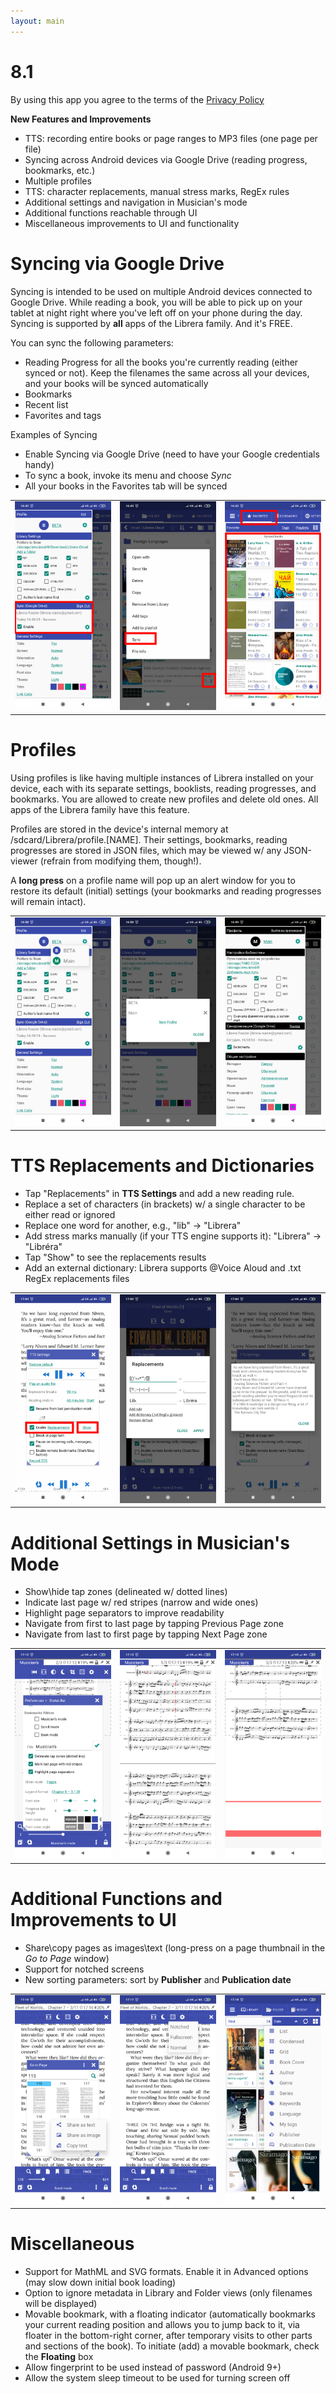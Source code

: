 ```yaml
---
layout: main
---
```


# 8.1

By using this app you agree to the terms of the [Privacy Policy](/PrivacyPolicy/)

**New Features and Improvements**

* TTS: recording entire books or page ranges to MP3 files (one page per file)
* Syncing across Android devices via Google Drive (reading progress, bookmarks, etc.)
* Multiple profiles
* TTS: character replacements, manual stress marks, RegEx rules
* Additional settings and navigation in Musician's mode
* Additional functions reachable through UI
* Miscellaneous improvements to UI and functionality 

# Syncing via Google Drive

Syncing is intended to be used on multiple Android devices connected to Google Drive. While reading a book, you will be able to pick up on your tablet at night right where you've left off on your phone during the day. Syncing is supported by **all** apps of the Librera family. And it's FREE.

You can sync the following parameters:

* Reading Progress for all the books you're currently reading (either synced or not). Keep the filenames the same across all your devices, and your books will be synced automatically
* Bookmarks
* Recent list
* Favorites and tags

Examples of Syncing

* Enable Syncing via Google Drive (need to have your Google credentials handy)
* To sync a book, invoke its menu and choose _Sync_
* All your books in the Favorites tab will be synced

||||
|-|-|-|
|![](1.png)|![](3.png)|![](2.png)|
 
 
# Profiles

Using profiles is like having multiple instances of Librera installed on your device, each with its separate settings, booklists, reading progresses, and bookmarks. You are allowed to create new profiles and delete old ones. All apps of the Librera family have this feature.

Profiles are stored in the device's internal  memory  at /sdcard/Librera/profile.[NAME]. Their settings, bookmarks, reading progresses are stored in JSON files, which may be viewed w/ any JSON-viewer (refrain from modifying them, though!).

A **long press** on a profile name will pop up an alert window for you to restore its default (initial) settings (your bookmarks and reading progresses will remain intact).

||||
|-|-|-|
|![](4.png)|![](5.png)|![](6.png)|

# TTS Replacements and Dictionaries

* Tap "Replacements" in **TTS Settings** and add a new reading rule.
* Replace a set of characters (in brackets) w/ a single character to be either read or ignored
* Replace one word for another, e.g., "lib" -> "Librera"
* Add stress marks manually (if your TTS engine supports it): "Librera" -> "Libréra"
* Tap "Show" to see the replacements results
* Add an external dictionary: Librera supports @Voice Aloud and .txt RegEx replacements files

||||
|-|-|-|
|![](7.png)|![](8.png)|![](9.png)|

# Additional Settings in Musician's Mode

* Show\hide tap zones (delineated w/ dotted lines)
* Indicate last page w/ red stripes (narrow and wide ones)
* Highlight page separators to improve readability
* Navigate from first to last page by tapping Previous Page zone
* Navigate from last to first page by tapping Next Page zone

||||
|-|-|-|
|![](10.png)|![](11.png)|![](12.png)|

# Additional Functions and Improvements to UI

* Share\copy pages as images\text (long-press on a page thumbnail in the _Go to Page_ window)
* Support for notched screens
* New sorting parameters: sort by **Publisher** and **Publication date**

||||
|-|-|-|
|![](13.png)|![](14.png)|![](15.png)|

# Miscellaneous

* Support for MathML and SVG formats. Enable it in Advanced options (may slow down initial book loading)
* Option to ignore metadata in Library and Folder views (only filenames will be displayed)
* Movable bookmark, with a floating indicator (automatically bookmarks your current reading position and allows you to jump back to it, via floater in the bottom-right corner, after temporary visits to other parts and sections of the book). To initiate (add) a movable bookmark, check the **Floating** box
* Allow fingerprint to be used instead of password (Android 9+)
* Allow the system sleep timeout to be used for turning screen off 



